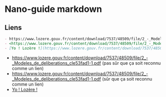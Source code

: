 # Nano-guide markdown

## Liens

````md
- https://www.lozere.gouv.fr/content/download/7537/48509/file/2_-_Modeles_de_deliberations_cle53fad1-1.pdf (pas sûr que ça soit reconnu comme un lien)
- <https://www.lozere.gouv.fr/content/download/7537/48509/file/2_-_Modeles_de_deliberations_cle53fad1-1.pdf> (sûr que ça soit reconnu comme un lien)
- [Yo ! Lozère !](https://www.lozere.gouv.fr/content/download/7537/48509/file/2_-_Modeles_de_deliberations_cle53fad1-1.pdf)
````

- https://www.lozere.gouv.fr/content/download/7537/48509/file/2_-_Modeles_de_deliberations_cle53fad1-1.pdf (pas sûr que ça soit reconnu comme un lien)
- <https://www.lozere.gouv.fr/content/download/7537/48509/file/2_-_Modeles_de_deliberations_cle53fad1-1.pdf> (sûr que ça soit reconnu comme un lien)
- [Yo ! Lozère !](https://www.lozere.gouv.fr/content/download/7537/48509/file/2_-_Modeles_de_deliberations_cle53fad1-1.pdf)
